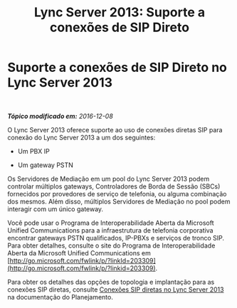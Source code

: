 ﻿---
title: 'Lync Server 2013: Suporte a conexões de SIP Direto'
TOCTitle: Suporte a conexões de SIP Direto
ms:assetid: 2107b5b1-b619-4c10-a7db-81d0b9c7f8bf
ms:mtpsurl: https://technet.microsoft.com/pt-br/library/Gg398289(v=OCS.15)
ms:contentKeyID: 49306108
ms.date: 12/10/2016
mtps_version: v=OCS.15
ms.translationtype: HT
---

# Suporte a conexões de SIP Direto no Lync Server 2013

 

_**Tópico modificado em:** 2016-12-08_

O Lync Server 2013 oferece suporte ao uso de conexões diretas SIP para conexão do Lync Server 2013 a um dos seguintes:

  - Um PBX IP

  - Um gateway PSTN

Os Servidores de Mediação em um pool do Lync Server 2013 podem controlar múltiplos gateways, Controladores de Borda de Sessão (SBCs) fornecidos por provedores de serviço de telefonia, ou alguma combinação dos mesmos. Além disso, múltiplos Servidores de Mediação no pool podem interagir com um único gateway.

Você pode usar o Programa de Interoperabilidade Aberta da Microsoft Unified Communications para a infraestrutura de telefonia corporativa encontrar gateways PSTN qualificados, IP-PBXs e serviços de tronco SIP. Para obter detalhes, consulte o site do Programa de Interoperabilidade Aberta da Microsoft Unified Communications em [http://go.microsoft.com/fwlink/p/?linkId=203309](http://go.microsoft.com/fwlink/p/?linkid=203309).

Para obter os detalhes das opções de topologia e implantação para as conexões SIP diretas, consulte [Conexões SIP diretas no Lync Server 2013](lync-server-2013-direct-sip-connections.md) na documentação do Planejamento.

